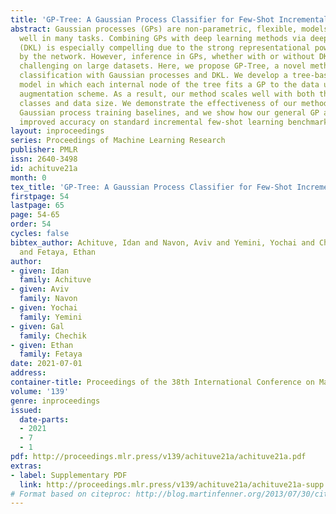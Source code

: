 ```yaml
---
title: 'GP-Tree: A Gaussian Process Classifier for Few-Shot Incremental Learning'
abstract: Gaussian processes (GPs) are non-parametric, flexible, models that work
  well in many tasks. Combining GPs with deep learning methods via deep kernel learning
  (DKL) is especially compelling due to the strong representational power induced
  by the network. However, inference in GPs, whether with or without DKL, can be computationally
  challenging on large datasets. Here, we propose GP-Tree, a novel method for multi-class
  classification with Gaussian processes and DKL. We develop a tree-based hierarchical
  model in which each internal node of the tree fits a GP to the data using the P{ó}lya-Gamma
  augmentation scheme. As a result, our method scales well with both the number of
  classes and data size. We demonstrate the effectiveness of our method against other
  Gaussian process training baselines, and we show how our general GP approach achieves
  improved accuracy on standard incremental few-shot learning benchmarks.
layout: inproceedings
series: Proceedings of Machine Learning Research
publisher: PMLR
issn: 2640-3498
id: achituve21a
month: 0
tex_title: 'GP-Tree: A Gaussian Process Classifier for Few-Shot Incremental Learning'
firstpage: 54
lastpage: 65
page: 54-65
order: 54
cycles: false
bibtex_author: Achituve, Idan and Navon, Aviv and Yemini, Yochai and Chechik, Gal
  and Fetaya, Ethan
author:
- given: Idan
  family: Achituve
- given: Aviv
  family: Navon
- given: Yochai
  family: Yemini
- given: Gal
  family: Chechik
- given: Ethan
  family: Fetaya
date: 2021-07-01
address:
container-title: Proceedings of the 38th International Conference on Machine Learning
volume: '139'
genre: inproceedings
issued:
  date-parts:
  - 2021
  - 7
  - 1
pdf: http://proceedings.mlr.press/v139/achituve21a/achituve21a.pdf
extras:
- label: Supplementary PDF
  link: http://proceedings.mlr.press/v139/achituve21a/achituve21a-supp.pdf
# Format based on citeproc: http://blog.martinfenner.org/2013/07/30/citeproc-yaml-for-bibliographies/
---
```

